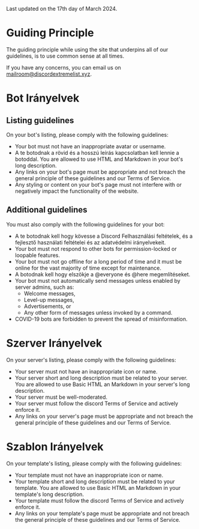 Last updated on the 17th day of March 2024.

# Guiding Principle

The guiding principle while using the site that underpins all of our guidelines, is to use common sense at all times.

If you have any concerns, you can email us on [mailroom@discordextremelist.xyz](mailto:mailroom@discordextremelist.xyz).

# Bot Irányelvek

## Listing guidelines

On your bot's listing, please comply with the following guidelines:

- Your bot must not have an inappropriate avatar or username.
- A te botodnak a rövid és a hosszú leírás kapcsolatban kell lennie a botoddal. You are allowed to use HTML and Markdown in your bot's long description.
- Any links on your bot's page must be appropriate and not breach the general principle of these guidelines and our Terms of Service.
- Any styling or content on your bot's page must not interfere with or negatively impact the functionality of the website.

## Additional guidelines

You must also comply with the following guidelines for your bot:

- A te botodnak kell hogy kövesse a Discord Felhasználási feltételek, és a fejlesztő használati feltételei és az adatvédelmi irányelvekeit.
- Your bot must not respond to other bots for permission-locked or loopable features.
- Your bot must not go offline for a long period of time and it must be online for the vast majority of time except for maintenance.
- A botodnak kell hogy elszökje a @everyone és @here megemlítéseket.
- Your bot must not automatically send messages unless enabled by server admins, such as:
  - Welcome messages,
  - Level-up messages,
  - Advertisements, or
  - Any other form of messages unless invoked by a command.
- COVID-19 bots are forbidden to prevent the spread of misinformation.

# Szerver Irányelvek

On your server's listing, please comply with the following guidelines:

- Your server must not have an inappropriate icon or name.
- Your server short and long description must be related to your server. You are allowed to use Basic HTML an Markdown in your server's long description.
- Your server must be well-moderated.
- Your server must follow the discord Terms of Service and actively enforce it.
- Any links on your server's page must be appropriate and not breach the general principle of these guidelines and our Terms of Service.

# Szablon Irányelvek

On your template's listing, please comply with the following guidelines:

- Your template must not have an inappropriate icon or name.
- Your template short and long description must be related to your template. You are allowed to use Basic HTML an Markdown in your template's long description.
- Your template must follow the discord Terms of Service and actively enforce it.
- Any links on your template's page must be appropriate and not breach the general principle of these guidelines and our Terms of Service.
